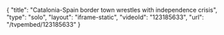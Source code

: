 {
    "title": "Catalonia-Spain border town wrestles with independence crisis",
    "type": "solo",
    "layout": "iframe-static",
    "videoId": "123185633",
    "url": "\/tvpembed\/123185633"
}